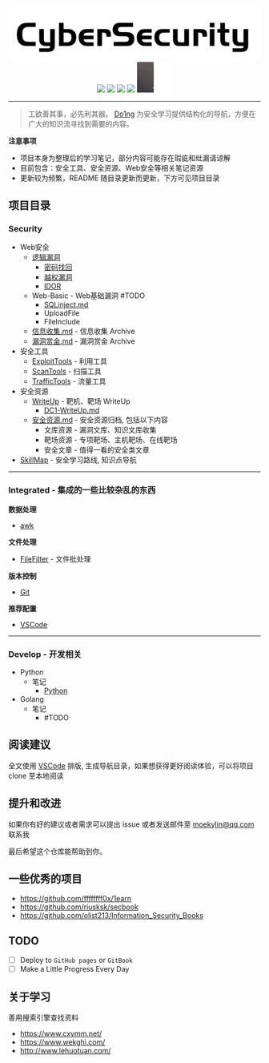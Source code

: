 <!-- # Security - Cyber Security Notes
![Categories](https://img.shields.io/badge/Categories-knowledge-orange) ![GitHub last commit](https://img.shields.io/github/last-commit/moekylin/Security) ![GitHub stars](https://img.shields.io/github/stars/moekylin/Security) ![GitHub repo size](https://img.shields.io/github/repo-size/moekylin/Security) -->

<p align=center>
  <img src="@attachment/images/banner/README.png" style="width:600px"><br>
  <img src=https://img.shields.io/badge/Categories-knowledge-orange>
  <img src=https://img.shields.io/github/last-commit/moekylin/Security>
  <img src=https://img.shields.io/github/stars/moekylin/Security>
  <img src=https://img.shields.io/github/repo-size/moekylin/Security>
  <img src="@attachment/images/banner/shimahara.gif" style="width:70px">
</p>

---

> 工欲善其事，必先利其器。 [Do1ng](https://github.com/moekylin/Security) 为安全学习提供结构化的导航，方便在广大的知识流寻找到需要的内容。

**注意事项**

- 项目本身为整理后的学习笔记，部分内容可能存在瑕疵和纰漏请谅解
- 目前包含：安全工具、安全资源、Web安全等相关笔记资源
- 更新较为频繁，README 随目录更新而更新，下方可见项目目录

## 项目目录

### Security

- Web安全
  - [逻辑漏洞](Security/Web安全/逻辑漏洞/)
    - [密码找回](Security/Web安全/逻辑漏洞/密码找回.md)
    - [越权漏洞](Security/Web安全/逻辑漏洞/越权漏洞.md)
    - [IDOR](Security/Web安全/逻辑漏洞/IDOR.md)
  - Web-Basic - Web基础漏洞 #TODO
    - [SQLinject.md](Security/Web安全/Web-Basic/SQLinject.md)
    - UploadFile
    - FileInclude
  - [信息收集.md](Security/Web安全/信息收集.md) - 信息收集 Archive
  - [漏洞赏金.md](Security/Web安全/漏洞赏金.md) - 漏洞赏金 Archive
- 安全工具
  - [ExploitTools](Security/安全工具/ExploitTools/) - 利用工具
  - [ScanTools](Security/安全工具/ScanTools/) - 扫描工具
  - [TrafficTools](Security/安全工具/TrafficTools/) - 流量工具
- 安全资源
  - [WriteUp](Security/安全资源/WriteUp) - 靶机、靶场 WriteUp
    - [DC1-WriteUp.md](Security/安全资源/WriteUp/DC1-WriteUp.md)
  - [安全资源.md](Security/安全资源/安全资源.md) - 安全资源归档, 包括以下内容
    - 文库资源 - 漏洞文库、知识文库收集
    - 靶场资源 - 专项靶场、主机靶场、在线靶场
    - 安全文章 - 值得一看的安全类文章
- [SkillMap](Security/SkillMap.md) - 安全学习路线, 知识点导航

---

### Integrated - 集成的一些比较杂乱的东西

**数据处理**

- [awk](Integrated/awk.md)

**文件处理**

- [FileFilter](Integrated/FileFilter.md) - 文件批处理

**版本控制**

- [Git](Integrated/Git.md)

**推荐配置**

- [VSCode](Integrated/VSCode-Plan.md)

---

### Develop - 开发相关

- Python
  - 笔记
    - [Python](Develop/Python/笔记/Python.md)
- Golang
  - 笔记
    - #TODO

## 阅读建议

全文使用 [VSCode](https://azure.microsoft.com/zh-cn/products/visual-studio-code/) 排版, 生成导航目录，如果想获得更好阅读体验，可以将项目 clone 至本地阅读

## 提升和改进

如果你有好的建议或者需求可以提出 issue 或者发送邮件至 moekylin@qq.com 联系我

最后希望这个仓库能帮助到你。

## 一些优秀的项目

- <https://github.com/ffffffff0x/1earn>
- <https://github.com/riusksk/secbook>
- <https://github.com/olist213/Information_Security_Books>

## TODO

- [ ] Deploy to `GitHub pages` or `GitBook`
- [ ] Make a Little Progress Every Day

## 关于学习

善用搜索引擎查找资料

- <https://www.cxymm.net/>
- <https://www.wekghi.com/>
- <http://www.lehuotuan.com/>
